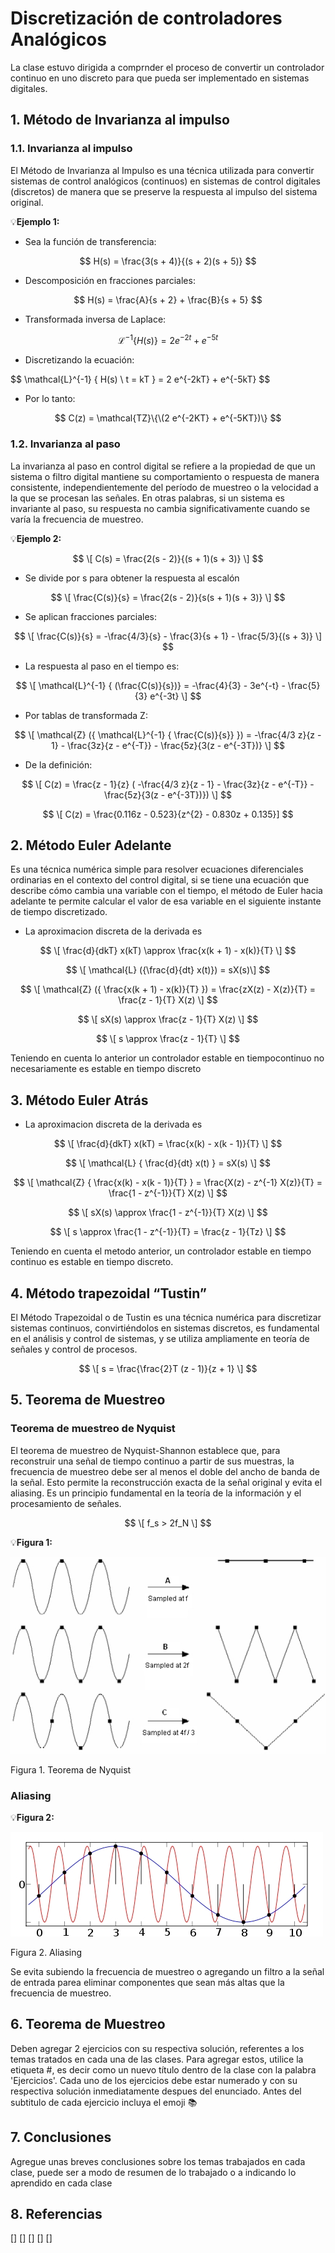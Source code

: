 # Discretización de controladores Analógicos
La clase estuvo dirigida a comprnder el proceso de convertir un controlador continuo en uno discreto para que pueda ser implementado en sistemas digitales.
## 1. Método de Invarianza al impulso
### 1.1. Invarianza al impulso
El Método de Invarianza al Impulso es una técnica utilizada para convertir sistemas de control analógicos (continuos) en sistemas de control digitales (discretos) de manera que se preserve la respuesta al impulso del sistema original.

💡**Ejemplo 1:** <br/>
* Sea la función de transferencia:

$$ H(s) = \frac{3(s + 4)}{(s + 2)(s + 5)} $$

* Descomposición en fracciones parciales:

$$ H(s) = \frac{A}{s + 2} + \frac{B}{s + 5} $$

* Transformada inversa de Laplace:

$$
\mathcal{L}^{-1} \{ H(s) \} = 2 e^{-2t} + e^{-5t}
$$

* Discretizando la ecuación:

$$
\mathcal{L}^{-1} \{ H(s) \ t = kT } = 2 e^{-2kT} + e^{-5kT}
$$

* Por lo tanto:

$$ 
C(z) = \mathcal{TZ}\{\(2 e^{-2KT} + e^{-5KT})\} 
$$


### 1.2. Invarianza al paso
La invarianza al paso en control digital se refiere a la propiedad de que un sistema o filtro digital mantiene su comportamiento o respuesta de manera consistente, independientemente del período de muestreo o la velocidad a la que se procesan las señales. En otras palabras, si un sistema es invariante al paso, su respuesta no cambia significativamente cuando se varía la frecuencia de muestreo. <br/>

💡**Ejemplo 2:** <br/>

$$
\[ C(s) = \frac{2(s - 2)}{(s + 1)(s + 3)} \]
$$

* Se divide por s para obtener la respuesta al escalón

$$
\[ \frac{C(s)}{s} = \frac{2(s - 2)}{s(s + 1)(s + 3)} \]
$$

* Se aplican fracciones parciales: 

$$
\[ \frac{C(s)}{s} = -\frac{4/3}{s} - \frac{3}{s + 1} - \frac{5/3}{(s + 3)} \]
$$

* La respuesta al paso en el tiempo es:

$$
\[ \mathcal{L}^{-1} { (\frac{C(s)}{s})} = -\frac{4}{3} - 3e^{-t} - \frac{5}{3} e^{-3t} \]
$$


* Por tablas de transformada Z:

$$
\[ \mathcal{Z} ({ \mathcal{L}^{-1} { \frac{C(s)}{s}} }) = -\frac{4/3 z}{z - 1} - \frac{3z}{z - e^{-T}} - \frac{5z}{3(z - e^{-3T})} \]
$$

* De la definición:

$$
\[ C(z) = \frac{z - 1}{z} ( -\frac{4/3 z}{z - 1} - \frac{3z}{z - e^{-T}} - \frac{5z}{3(z - e^{-3T})}) \]
$$

$$
\[ C(z) = \frac{0.116z - 0.523}{z^{2} - 0.830z + 0.135}]
$$

## 2. Método Euler Adelante
Es una técnica numérica simple para resolver ecuaciones diferenciales ordinarias en el contexto del control digital, si se tiene una ecuación que describe cómo cambia una variable con el tiempo, el método de Euler hacia adelante te permite calcular el valor de esa variable en el siguiente instante de tiempo discretizado. 

* La aproximacion discreta de la derivada es
  
$$
\[ \frac{d}{dkT} x(kT) \approx \frac{x(k + 1) - x(k)}{T} \]
$$

$$
\[ \mathcal{L} ({\frac{d}{dt} x(t)}) = sX(s)\]
$$

$$
\[ \mathcal{Z} ({ \frac{x(k + 1) - x(k)}{T} }) = \frac{zX(z) - X(z)}{T} = \frac{z - 1}{T} X(z) \]
$$

$$
\[ sX(s) \approx \frac{z - 1}{T} X(z) \]
$$

$$
\[ s \approx \frac{z - 1}{T} \]
$$

Teniendo en cuenta lo anterior un controlador estable en tiempocontinuo no necesariamente es estable en tiempo discreto

## 3. Método Euler Atrás
* La aproximacion discreta de la derivada es

$$
\[ \frac{d}{dkT} x(kT) = \frac{x(k) - x(k - 1)}{T} \]
$$

$$
\[ \mathcal{L} { \frac{d}{dt} x(t) } = sX(s) \]
$$

$$
\[ \mathcal{Z} { \frac{x(k) - x(k - 1)}{T} } = \frac{X(z) - z^{-1} X(z)}{T} = \frac{1 - z^{-1}}{T} X(z) \]
$$

$$
\[ sX(s) \approx \frac{1 - z^{-1}}{T} X(z) \]
$$

$$
\[ s \approx \frac{1 - z^{-1}}{T} = \frac{z - 1}{Tz} \]
$$

Teniendo en cuenta el metodo anterior, un controlador estable en tiempo continuo es estable en tiempo discreto.

## 4. Método trapezoidal “Tustin”
El Método Trapezoidal o de Tustin es una técnica numérica para discretizar sistemas continuos, convirtiéndolos en sistemas discretos, es fundamental en el análisis y control de sistemas, y se utiliza ampliamente en teoría de señales y control de procesos.

$$
\[ s = \frac{\frac{2}T (z - 1)}{z + 1} \]
$$

## 5. Teorema de Muestreo
### Teorema de muestreo de Nyquist
El teorema de muestreo de Nyquist-Shannon establece que, para reconstruir una señal de tiempo continuo a partir de sus muestras, la frecuencia de muestreo debe ser al menos el doble del ancho de banda de la señal. Esto permite la reconstrucción exacta de la señal original y evita el aliasing. Es un principio fundamental en la teoría de la información y el procesamiento de señales.

$$
\[ f_s > 2f_N \]
$$

💡**Figura 1:** <br/>

![Figura de prueba](images/nyquist.jpg)

Figura 1. Teorema de Nyquist 


### Aliasing


💡**Figura 2:** <br/>

![Figura de prueba](images/Aliasing.jpg)

Figura 2. Aliasing 

Se evita subiendo la frecuencia de muestreo o agregando un filtro a la señal de entrada parea eliminar componentes que sean más altas que la frecuencia de muestreo.
## 6. Teorema de Muestreo
Deben agregar 2 ejercicios con su respectiva solución, referentes a los temas tratados en cada una de las clases. Para agregar estos, utilice la etiqueta #, es decir como un nuevo título dentro de la clase con la palabra 'Ejercicios'. Cada uno de los ejercicios debe estar numerado y con su respectiva solución inmediatamente despues del enunciado. Antes del subtitulo de cada ejercicio incluya el emoji 📚

## 7. Conclusiones
Agregue unas breves conclusiones sobre los temas trabajados en cada clase, puede ser a modo de resumen de lo trabajado o a indicando lo aprendido en cada clase

## 8. Referencias
[]
[]
[]
[]
[]
